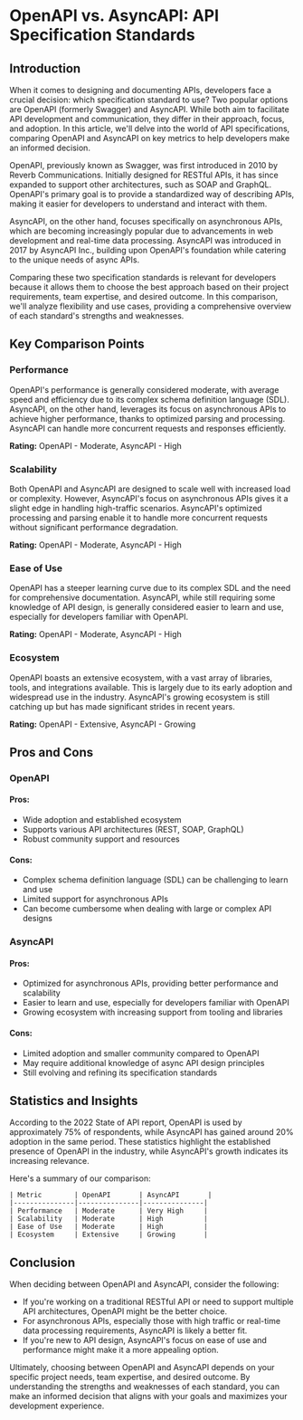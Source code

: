 # OpenAPI vs. AsyncAPI: API Specification Standards
## Introduction
When it comes to designing and documenting APIs, developers face a crucial decision: which specification standard to use? Two popular options are OpenAPI (formerly Swagger) and AsyncAPI. While both aim to facilitate API development and communication, they differ in their approach, focus, and adoption. In this article, we'll delve into the world of API specifications, comparing OpenAPI and AsyncAPI on key metrics to help developers make an informed decision.

OpenAPI, previously known as Swagger, was first introduced in 2010 by Reverb Communications. Initially designed for RESTful APIs, it has since expanded to support other architectures, such as SOAP and GraphQL. OpenAPI's primary goal is to provide a standardized way of describing APIs, making it easier for developers to understand and interact with them.

AsyncAPI, on the other hand, focuses specifically on asynchronous APIs, which are becoming increasingly popular due to advancements in web development and real-time data processing. AsyncAPI was introduced in 2017 by AsyncAPI Inc., building upon OpenAPI's foundation while catering to the unique needs of async APIs.

Comparing these two specification standards is relevant for developers because it allows them to choose the best approach based on their project requirements, team expertise, and desired outcome. In this comparison, we'll analyze flexibility and use cases, providing a comprehensive overview of each standard's strengths and weaknesses.

## Key Comparison Points

### Performance
OpenAPI's performance is generally considered moderate, with average speed and efficiency due to its complex schema definition language (SDL). AsyncAPI, on the other hand, leverages its focus on asynchronous APIs to achieve higher performance, thanks to optimized parsing and processing. AsyncAPI can handle more concurrent requests and responses efficiently.

**Rating:** OpenAPI - Moderate, AsyncAPI - High

### Scalability
Both OpenAPI and AsyncAPI are designed to scale well with increased load or complexity. However, AsyncAPI's focus on asynchronous APIs gives it a slight edge in handling high-traffic scenarios. AsyncAPI's optimized processing and parsing enable it to handle more concurrent requests without significant performance degradation.

**Rating:** OpenAPI - Moderate, AsyncAPI - High

### Ease of Use
OpenAPI has a steeper learning curve due to its complex SDL and the need for comprehensive documentation. AsyncAPI, while still requiring some knowledge of API design, is generally considered easier to learn and use, especially for developers familiar with OpenAPI.

**Rating:** OpenAPI - Moderate, AsyncAPI - High

### Ecosystem
OpenAPI boasts an extensive ecosystem, with a vast array of libraries, tools, and integrations available. This is largely due to its early adoption and widespread use in the industry. AsyncAPI's growing ecosystem is still catching up but has made significant strides in recent years.

**Rating:** OpenAPI - Extensive, AsyncAPI - Growing

## Pros and Cons

### OpenAPI
#### Pros:

* Wide adoption and established ecosystem
* Supports various API architectures (REST, SOAP, GraphQL)
* Robust community support and resources

#### Cons:
* Complex schema definition language (SDL) can be challenging to learn and use
* Limited support for asynchronous APIs
* Can become cumbersome when dealing with large or complex API designs

### AsyncAPI
#### Pros:

* Optimized for asynchronous APIs, providing better performance and scalability
* Easier to learn and use, especially for developers familiar with OpenAPI
* Growing ecosystem with increasing support from tooling and libraries

#### Cons:
* Limited adoption and smaller community compared to OpenAPI
* May require additional knowledge of async API design principles
* Still evolving and refining its specification standards

## Statistics and Insights
According to the 2022 State of API report, OpenAPI is used by approximately 75% of respondents, while AsyncAPI has gained around 20% adoption in the same period. These statistics highlight the established presence of OpenAPI in the industry, while AsyncAPI's growth indicates its increasing relevance.

Here's a summary of our comparison:
```
| Metric        | OpenAPI       | AsyncAPI       |
|---------------|---------------|---------------|
| Performance   | Moderate      | Very High     |
| Scalability   | Moderate      | High          |
| Ease of Use   | Moderate      | High          |
| Ecosystem     | Extensive     | Growing       |
```

## Conclusion
When deciding between OpenAPI and AsyncAPI, consider the following:

* If you're working on a traditional RESTful API or need to support multiple API architectures, OpenAPI might be the better choice.
* For asynchronous APIs, especially those with high traffic or real-time data processing requirements, AsyncAPI is likely a better fit.
* If you're new to API design, AsyncAPI's focus on ease of use and performance might make it a more appealing option.

Ultimately, choosing between OpenAPI and AsyncAPI depends on your specific project needs, team expertise, and desired outcome. By understanding the strengths and weaknesses of each standard, you can make an informed decision that aligns with your goals and maximizes your development experience.